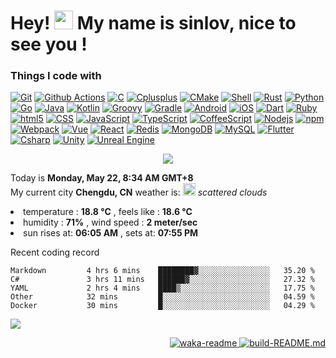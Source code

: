<h1>Hey! <img src="https://emojis.slackmojis.com/emojis/images/1586280906/8541/computercat.gif" width="30" />
  My name is sinlov, nice to see you !</h1>

<h3>Things I code with</h3>

<p>
  <a href="https://git-scm.com/"><img alt="Git" src="https://img.shields.io/badge/-Git-F54D27?logo=Git&logoColor=white&style="/></a>
  <a href="https://docs.github.com/free-pro-team@latest/actions"><img alt="Github Actions" src="https://img.shields.io/badge/-Github Actions-2088FF?logo=github-actions&logoColor=white&style="/></a>
  <a href="https://www.tutorialspoint.com/cprogramming/"><img alt="C" src="https://img.shields.io/badge/-C-A8BACC?logo=C&logoColor=white&style="/></a>
  <a href="https://www.cplusplus.com/"><img alt="Cplusplus" src="https://img.shields.io/badge/-Cplusplus-00599C?logo=C%2B%2B&logoColor=white&style="/></a>
  <a href="https://cmake.org/"><img alt="CMake" src="https://img.shields.io/badge/-CMake-064F8C?logo=CMake&logoColor=white&style="/></a>
  <a href="https://www.shellscript.sh/"><img alt="Shell" src="https://img.shields.io/badge/-Shell-FFD500?logo=Shell&logoColor=white&style="/></a>
  <a href="https://www.rust-lang.org/"><img alt="Rust" src="https://img.shields.io/badge/-Rust-813319?logo=Rust&logoColor=white&style="/></a>
  <a href="https://www.python.org/"><img alt="Python" src="https://img.shields.io/badge/-Python-3776AB?logo=Python&logoColor=white&style="/></a>
  <a href="https://golang.org/"><img alt="Go" src="https://img.shields.io/badge/-Go-00ACD7?logo=go&logoColor=white&style="/></a>
  <a href="https://www.java.com/"><img alt="Java" src="https://img.shields.io/badge/-Java-007396?logo=Java&logoColor=white&style="/></a>
  <a href="https://kotlinlang.org/"><img alt="Kotlin" src="https://img.shields.io/badge/-Kotlin-7F52FF?logo=Kotlin&logoColor=white&style="/></a>
  <a href="https://groovy-lang.org/"><img alt="Groovy" src="https://img.shields.io/badge/-Groovy-4198B8?logo=Apache%20Groovy&logoColor=white&style="/></a>
  <a href="https://gradle.org/"><img alt="Gradle" src="https://img.shields.io/badge/-Gradle-02303A?logo=Gradle&logoColor=white&style="/></a>
  <a href="https://developer.android.com/"><img alt="Android" src="https://img.shields.io/badge/-Android-3DDC84?logo=Android&logoColor=white&style="/></a>
  <a href="https://developer.apple.com/ios/"><img alt="iOS" src="https://img.shields.io/badge/-iOS-000000?logo=iOS&logoColor=white&style="/></a>
  <a href="https://dart.dev/"><img alt="Dart" src="https://img.shields.io/badge/-Dart-0175C2?logo=Dart&logoColor=white&style="/></a>
  <a href="https://www.ruby-lang.org/"><img alt="Ruby" src="https://img.shields.io/badge/-Ruby-CC342D?logo=Ruby&logoColor=white&style="/></a>
  <a href="https://developer.mozilla.org/en-US/docs/Web/Guide/HTML/HTML5"><img alt="html5" src="https://img.shields.io/badge/-html5-E44D26?logo=html5&logoColor=white&style="/></a>
  <a href="https://developer.mozilla.org/docs/Archive/CSS3"><img alt="CSS" src="https://img.shields.io/badge/-CSS-1672B6?logo=CSS3&logoColor=white&style="/></a>
  <a href="https://developer.mozilla.org/docs/Web/JavaScript"><img alt="JavaScript" src="https://img.shields.io/badge/-JavaScript-F7DF1E?logo=JavaScript&logoColor=white&style="/></a>
  <a href="https://www.typescriptlang.org/"><img alt="TypeScript" src="https://img.shields.io/badge/-TypeScript-017ACC?logo=TypeScript&logoColor=white&style="/></a>
  <a href="https://coffeescript.org/"><img alt="CoffeeScript" src="https://img.shields.io/badge/-CoffeeScript-2F2625?logo=CoffeeScript&logoColor=white&style="/></a>
  <a href="https://nodejs.org/"><img alt="Nodejs" src="https://img.shields.io/badge/-Nodejs-43853D?logo=Node.js&logoColor=white&style="/></a>
  <a href="https://www.npmjs.com/"><img alt="npm" src="https://img.shields.io/badge/-npm-CB3837?logo=npm&logoColor=white&style="/></a>
  <a href="https://webpack.js.org/"><img alt="Webpack" src="https://img.shields.io/badge/-Webpack-8ED6FB?logo=Webpack&logoColor=white&style="/></a>
  <a href="https://vuejs.org/"><img alt="Vue" src="https://img.shields.io/badge/-Vue-42B983?logo=Vue.js&logoColor=white&style="/></a>
  <a href="https://reactjs.org/"><img alt="React" src="https://img.shields.io/badge/-React-45b8d7?logo=React&logoColor=white&style="/></a>
  <a href="https://redis.io/"><img alt="Redis" src="https://img.shields.io/badge/-Redis-DC382D?logo=Redis&logoColor=white&style="/></a>
  <a href="https://www.mongodb.com/"><img alt="MongoDB" src="https://img.shields.io/badge/-MongoDB-14AA52?logo=mongodb&logoColor=white&style="/></a>
  <a href="https://dev.mysql.com/"><img alt="MySQL" src="https://img.shields.io/badge/-MySQL-4579A1?logo=MySQL&logoColor=white&style="/></a>
  <a href="https://flutter.dev/"><img alt="Flutter" src="https://img.shields.io/badge/-Flutter-02569B?logo=Flutter&logoColor=white&style="/></a>
  <a href="https://docs.microsoft.com/dotnet/csharp/"><img alt="Csharp" src="https://img.shields.io/badge/-Csharp-239120?logo=C%20sharp&logoColor=white&style="/></a>
  <a href="https://unity.com/"><img alt="Unity" src="https://img.shields.io/badge/-Unity-000000?logo=Unity&logoColor=white&style="/></a>
  <a href="https://www.unrealengine.com/"><img alt="Unreal Engine" src="https://img.shields.io/badge/-Unreal Engine-0E1128?logo=Unreal%20Engine&logoColor=white&style="/></a>
  
</p>

<p align="center">
  <a href="https://github.com/sinlov">
    <img src="https://github-readme-stats.vercel.app/api?username=sinlov&show_icons=true&theme=buefy" />
  </a>
</p>

<p>
  Today is <b>Monday, May 22, 8:34 AM GMT+8</b> <br />
  My current city <b>Chengdu, CN</b> weather is: <img src="http:&#x2F;&#x2F;openweathermap.org&#x2F;img&#x2F;wn&#x2F;03d@2x.png" width="20" /> <i>scattered clouds</i>
  <li>temperature : <b>18.8 °C</b> , feels like  : <b>18.6 °C</b></br></li>
  <li>humidity    : <b>71%</b> , wind speed  : <b>2 meter&#x2F;sec</b></br></li>
  <li>sun rises at: <b>06:05 AM</b> , sets at: <b>07:55 PM</b></li>
</p>

<p>Recent coding record</p>

<!--START_SECTION:waka-->

```text
Markdown         4 hrs 6 mins    ████████▓░░░░░░░░░░░░░░░░   35.20 %
C#               3 hrs 11 mins   ██████▓░░░░░░░░░░░░░░░░░░   27.32 %
YAML             2 hrs 4 mins    ████▒░░░░░░░░░░░░░░░░░░░░   17.75 %
Other            32 mins         █░░░░░░░░░░░░░░░░░░░░░░░░   04.59 %
Docker           30 mins         █░░░░░░░░░░░░░░░░░░░░░░░░   04.29 %
```

<!--END_SECTION:waka-->

<p>
  <img src="https://github-readme-stats.vercel.app/api/top-langs/?username=sinlov&layout=compact" />
</p>

<p align="right">
  <a href="https://github.com/sinlov/sinlov/actions">
    <img alt="waka-readme"
      src="https://github.com/sinlov/sinlov/workflows/waka-readme/badge.svg?branch=main">
    <img alt="build-README.md"
      src="https://github.com/sinlov/sinlov/workflows/build-README.md/badge.svg?branch=main">
  </a>
</p>